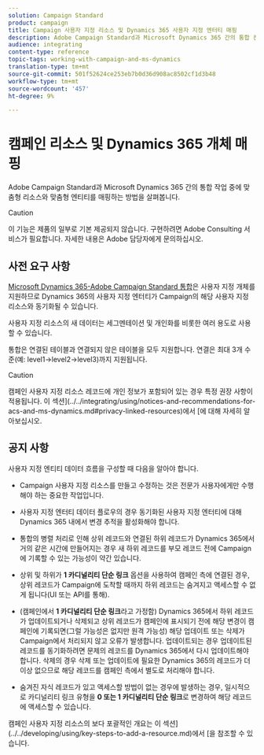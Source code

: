 ```yaml
---
solution: Campaign Standard
product: campaign
title: Campaign 사용자 지정 리소스 및 Dynamics 365 사용자 지정 엔터티 매핑
description: Adobe Campaign Standard과 Microsoft Dynamics 365 간의 통합 컨텍스트에서 리소스와 개체를 매핑하는 방법을 살펴봅니다.
audience: integrating
content-type: reference
topic-tags: working-with-campaign-and-ms-dynamics
translation-type: tm+mt
source-git-commit: 501f52624ce253eb7b0d36d908ac8502cf1d3b48
workflow-type: tm+mt
source-wordcount: '457'
ht-degree: 9%

---
```



# 캠페인 리소스 및 Dynamics 365 개체 매핑

Adobe Campaign Standard과 Microsoft Dynamics 365 간의 통합 작업 중에 맞춤형 리소스와 맞춤형 엔티티를 매핑하는 방법을 살펴봅니다.

>[!CAUTION]
>
>이 기능은 제품의 일부로 기본 제공되지 않습니다. 구현하려면 Adobe Consulting 서비스가 필요합니다. 자세한 내용은 Adobe 담당자에게 문의하십시오.

## 사전 요구 사항

[Microsoft Dynamics 365-Adobe Campaign Standard 통합](../../integrating/using/working-with-campaign-standard-and-microsoft-dynamics-365.md)은 사용자 지정 개체를 지원하므로 Dynamics 365의 사용자 지정 엔터티가 Campaign의 해당 사용자 지정 리소스와 동기화될 수 있습니다.

사용자 지정 리소스의 새 데이터는 세그멘테이션 및 개인화를 비롯한 여러 용도로 사용할 수 있습니다.

통합은 연결된 테이블과 연결되지 않은 테이블을 모두 지원합니다. 연결은 최대 3개 수준(예: level1->level2->level3)까지 지원됩니다.

>[!CAUTION]
>
>캠페인 사용자 지정 리소스 레코드에 개인 정보가 포함되어 있는 경우 특정 권장 사항이 적용됩니다. 이 섹션](../../integrating/using/notices-and-recommendations-for-acs-and-ms-dynamics.md#privacy-linked-resources)에서 [에 대해 자세히 알아보십시오.

## 공지 사항

사용자 지정 엔티티 데이터 흐름을 구성할 때 다음을 알아야 합니다.

* Campaign 사용자 지정 리소스를 만들고 수정하는 것은 전문가 사용자에게만 수행해야 하는 중요한 작업입니다.
* 사용자 지정 엔터티 데이터 플로우의 경우 동기화된 사용자 지정 엔터티에 대해 Dynamics 365 내에서 변경 추적을 활성화해야 합니다.
* 통합의 병렬 처리로 인해 상위 레코드와 연결된 하위 레코드가 Dynamics 365에서 거의 같은 시간에 만들어지는 경우 새 하위 레코드를 부모 레코드 전에 Campaign에 기록할 수 있는 가능성이 약간 있습니다.

* 상위 및 하위가 **1 카디널리티 단순 링크** 옵션을 사용하여 캠페인 측에 연결된 경우, 상위 레코드가 Campaign에 도착할 때까지 하위 레코드는 숨겨지고 액세스할 수 없게 됩니다(UI 또는 API를 통해).

* (캠페인에서 **1 카디널리티 단순 링크**&#x200B;라고 가정함) Dynamics 365에서 하위 레코드가 업데이트되거나 삭제되고 상위 레코드가 캠페인에 표시되기 전에 해당 변경이 캠페인에 기록되면(그럴 가능성은 없지만 원격 가능성) 해당 업데이트 또는 삭제가 Campaign에서 처리되지 않고 오류가 발생합니다. 업데이트되는 경우 업데이트된 레코드를 동기화하려면 문제의 레코드를 Dynamics 365에서 다시 업데이트해야 합니다. 삭제의 경우 삭제 또는 업데이트에 필요한 Dynamics 365의 레코드가 더 이상 없으므로 해당 레코드를 캠페인 측에서 별도로 처리해야 합니다.

* 숨겨진 자식 레코드가 있고 액세스할 방법이 없는 경우에 발생하는 경우, 일시적으로 카디널리티 링크 유형을 **0 또는 1 카디널리티 단순 링크**&#x200B;로 변경하여 해당 레코드에 액세스할 수 있습니다.

캠페인 사용자 지정 리소스의 보다 포괄적인 개요는 이 섹션](../../developing/using/key-steps-to-add-a-resource.md)에서 [을 참조할 수 있습니다.

